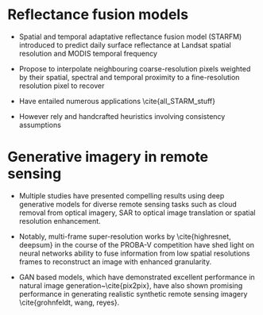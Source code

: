# Reflectance fusion models

- Spatial and temporal adaptative reflectance fusion model (STARFM) introduced to
predict daily surface reflectance at Landsat spatial resolution and MODIS temporal
frequency
- Propose to interpolate neighbouring coarse-resolution pixels weighted by their spatial, spectral and temporal proximity to a fine-resolution resolution pixel to recover

- Have entailed numerous applications \cite{all_STARM_stuff}

- However rely and handcrafted heuristics involving consistency assumptions


# Generative imagery in remote sensing

- Multiple studies have presented compelling results using deep generative models for diverse remote sensing tasks such as cloud removal from optical imagery, SAR to optical image translation or spatial resolution enhancement.

- Notably, multi-frame super-resolution works by \cite{highresnet, deepsum} in the course of the PROBA-V competition have shed light on neural networks ability to fuse information from low spatial resolutions frames to reconstruct an image with enhanced granularity.

- GAN based models, which have demonstrated excellent performance in natural image generation~\cite{pix2pix}, have also shown promising performance in generating realistic synthetic remote sensing imagery \cite{grohnfeldt, wang, reyes}.
